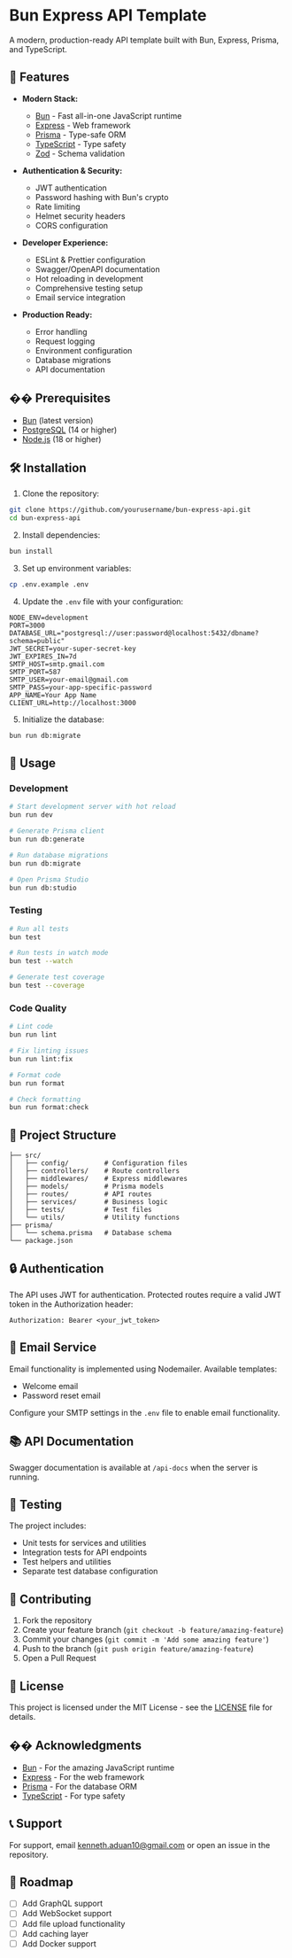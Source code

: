 # Bun Express API Template

A modern, production-ready API template built with Bun, Express, Prisma, and TypeScript.

## 🚀 Features

- **Modern Stack:**

  - [Bun](https://bun.sh/) - Fast all-in-one JavaScript runtime
  - [Express](https://expressjs.com/) - Web framework
  - [Prisma](https://www.prisma.io/) - Type-safe ORM
  - [TypeScript](https://www.typescriptlang.org/) - Type safety
  - [Zod](https://zod.dev/) - Schema validation

- **Authentication & Security:**

  - JWT authentication
  - Password hashing with Bun's crypto
  - Rate limiting
  - Helmet security headers
  - CORS configuration

- **Developer Experience:**

  - ESLint & Prettier configuration
  - Swagger/OpenAPI documentation
  - Hot reloading in development
  - Comprehensive testing setup
  - Email service integration

- **Production Ready:**
  - Error handling
  - Request logging
  - Environment configuration
  - Database migrations
  - API documentation

## �� Prerequisites

- [Bun](https://bun.sh/) (latest version)
- [PostgreSQL](https://www.postgresql.org/) (14 or higher)
- [Node.js](https://nodejs.org/) (18 or higher)

## 🛠 Installation

1. Clone the repository:

```bash
git clone https://github.com/yourusername/bun-express-api.git
cd bun-express-api
```

2. Install dependencies:

```bash
bun install
```

3. Set up environment variables:

```bash
cp .env.example .env
```

4. Update the `.env` file with your configuration:

```env
NODE_ENV=development
PORT=3000
DATABASE_URL="postgresql://user:password@localhost:5432/dbname?schema=public"
JWT_SECRET=your-super-secret-key
JWT_EXPIRES_IN=7d
SMTP_HOST=smtp.gmail.com
SMTP_PORT=587
SMTP_USER=your-email@gmail.com
SMTP_PASS=your-app-specific-password
APP_NAME=Your App Name
CLIENT_URL=http://localhost:3000
```

5. Initialize the database:

```bash
bun run db:migrate
```

## 🚀 Usage

### Development

```bash
# Start development server with hot reload
bun run dev

# Generate Prisma client
bun run db:generate

# Run database migrations
bun run db:migrate

# Open Prisma Studio
bun run db:studio
```

### Testing

```bash
# Run all tests
bun test

# Run tests in watch mode
bun test --watch

# Generate test coverage
bun test --coverage
```

### Code Quality

```bash
# Lint code
bun run lint

# Fix linting issues
bun run lint:fix

# Format code
bun run format

# Check formatting
bun run format:check
```

## 📁 Project Structure

```
├── src/
│   ├── config/         # Configuration files
│   ├── controllers/    # Route controllers
│   ├── middlewares/    # Express middlewares
│   ├── models/         # Prisma models
│   ├── routes/         # API routes
│   ├── services/       # Business logic
│   ├── tests/          # Test files
│   └── utils/          # Utility functions
├── prisma/
│   └── schema.prisma   # Database schema
└── package.json
```

## 🔒 Authentication

The API uses JWT for authentication. Protected routes require a valid JWT token in the Authorization header:

```
Authorization: Bearer <your_jwt_token>
```

## 📨 Email Service

Email functionality is implemented using Nodemailer. Available templates:

- Welcome email
- Password reset email

Configure your SMTP settings in the `.env` file to enable email functionality.

## 📚 API Documentation

Swagger documentation is available at `/api-docs` when the server is running.

## 🧪 Testing

The project includes:

- Unit tests for services and utilities
- Integration tests for API endpoints
- Test helpers and utilities
- Separate test database configuration

## 🤝 Contributing

1. Fork the repository
2. Create your feature branch (`git checkout -b feature/amazing-feature`)
3. Commit your changes (`git commit -m 'Add some amazing feature'`)
4. Push to the branch (`git push origin feature/amazing-feature`)
5. Open a Pull Request

## 📝 License

This project is licensed under the MIT License - see the [LICENSE](LICENSE) file for details.

## �� Acknowledgments

- [Bun](https://bun.sh/) - For the amazing JavaScript runtime
- [Express](https://expressjs.com/) - For the web framework
- [Prisma](https://www.prisma.io/) - For the database ORM
- [TypeScript](https://www.typescriptlang.org/) - For type safety

## 📞 Support

For support, email kenneth.aduan10@gmail.com or open an issue in the repository.

## 🔮 Roadmap

- [ ] Add GraphQL support
- [ ] Add WebSocket support
- [ ] Add file upload functionality
- [ ] Add caching layer
- [ ] Add Docker support
